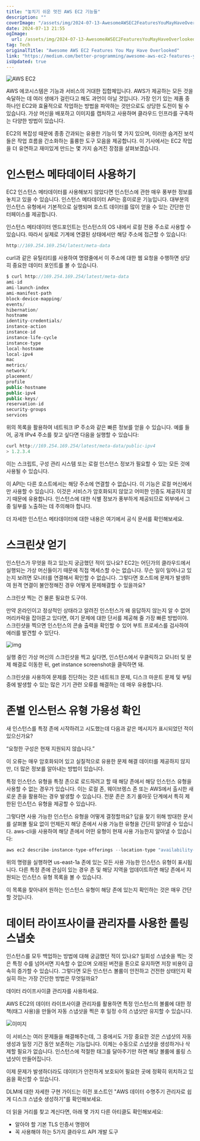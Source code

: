 ```yaml
---
title: "놓치기 쉬운 멋진 AWS EC2 기능들"
description: ""
coverImage: "/assets/img/2024-07-13-AwesomeAWSEC2FeaturesYouMayHaveOverlooked_0.png"
date: 2024-07-13 21:55
ogImage: 
  url: /assets/img/2024-07-13-AwesomeAWSEC2FeaturesYouMayHaveOverlooked_0.png
tag: Tech
originalTitle: "Awesome AWS EC2 Features You May Have Overlooked"
link: "https://medium.com/better-programming/awesome-aws-ec2-features-you-may-have-overlooked-7bb8d8c55af3"
isUpdated: true
---
```






![AWS EC2](/assets/img/2024-07-13-AwesomeAWSEC2FeaturesYouMayHaveOverlooked_0.png)

AWS 에코시스템은 기능과 서비스의 거대한 집합체입니다. AWS가 제공하는 모든 것을 숙달하는 데 여러 생애가 걸린다고 해도 과언이 아닐 것입니다. 가장 인기 있는 제품 중 하나인 EC2와 효율적으로 작업하는 방법을 파악하는 것만으로도 상당한 도전이 될 수 있습니다. 가상 머신을 배포하고 이미지를 캡처하고 사용하며 클라우드 인프라를 구축하는 다양한 방법이 있습니다.

EC2의 복잡성 때문에 종종 간과되는 유용한 기능이 몇 가지 있으며, 이러한 숨겨진 보석들은 작업 흐름을 간소화하는 훌륭한 도구 모음을 제공합니다. 이 기사에서는 EC2 작업을 더 유연하고 재미있게 만드는 몇 가지 숨겨진 장점을 살펴보겠습니다.

# 인스턴스 메타데이터 사용하기


<div class="content-ad"></div>

EC2 인스턴스 메타데이터를 사용해보지 않았다면 인스턴스에 관한 매우 풍부한 정보를 놓치고 있을 수 있습니다. 인스턴스 메타데이터 API는 흥미로운 기능입니다. 대부분의 인스턴스 유형에서 기본적으로 실행되며 호스트 데이터를 많이 얻을 수 있는 간단한 인터페이스를 제공합니다.

인스턴스 메타데이터 엔드포인트는 인스턴스의 OS 내에서 로컬 전용 주소로 사용할 수 있습니다. 따라서 실제로 기계에 연결된 상태에서만 해당 주소에 접근할 수 있습니다:

```js
http://169.254.169.254/latest/meta-data
```

curl과 같은 유틸리티를 사용하여 명령줄에서 이 주소에 대한 웹 요청을 수행하면 상당히 중요한 데이터 포인트를 볼 수 있습니다.

<div class="content-ad"></div>

```js
$ curl http://169.254.169.254/latest/meta-data
ami-id
ami-launch-index
ami-manifest-path
block-device-mapping/
events/
hibernation/
hostname
identity-credentials/
instance-action
instance-id
instance-life-cycle
instance-type
local-hostname
local-ipv4
mac
metrics/
network/
placement/
profile
public-hostname
public-ipv4
public-keys/
reservation-id
security-groups
services
```

위의 목록을 활용하여 네트워크 IP 주소와 같은 빠른 정보를 얻을 수 있습니다. 예를 들어, 공개 IPv4 주소를 찾고 싶다면 다음을 실행할 수 있습니다:

```js
curl http://169.254.169.254/latest/meta-data/public-ipv4
> 1.2.3.4
```

이는 스크립트, 구성 관리 시스템 또는 로컬 인스턴스 정보가 필요할 수 있는 모든 것에 사용될 수 있습니다.

<div class="content-ad"></div>

이 API는 다른 호스트에서는 해당 주소에 연결할 수 없습니다. 이 기능은 로컬 머신에서만 사용할 수 있습니다. 이것은 서비스가 암호화되지 않았고 어떠한 인증도 제공하지 않기 때문에 유용합니다. 인스턴스에 대한 식별 정보가 풍부하게 제공되므로 외부에서 그 중 일부를 노출하는 데 주의해야 합니다.

더 자세한 인스턴스 메타데이터에 대한 내용은 여기에서 공식 문서를 확인해보세요.

# 스크린샷 얻기

인스턴스가 무엇을 하고 있는지 궁금했던 적이 있나요? EC2는 어딘가의 클라우드에서 실행되는 가상 머신들이기 때문에 직접 액세스할 수는 없습니다. 무슨 일이 일어나고 있는지 보려면 모니터를 연결해서 확인할 수 없습니다. 그렇다면 호스트에 문제가 발생하여 원격 연결이 불안정해진 경우 어떻게 문제해결할 수 있을까요?

<div class="content-ad"></div>

스크린샷 찍는 건 물론 필요한 도구야.

만약 온라인이고 정상적인 상태라고 알려진 인스턴스가 왜 응답하지 않는지 알 수 없어 머리카락을 잡아뜯고 있다면, 여기 문제에 대한 단서를 제공해 줄 가장 빠른 방법이야. 스크린샷을 찍으면 인스턴스의 콘솔 출력을 확인할 수 있어 부트 프로세스를 검사하여 에러를 발견할 수 있단다.

![img](/assets/img/2024-07-13-AwesomeAWSEC2FeaturesYouMayHaveOverlooked_1.png)

실행 중인 가상 머신의 스크린샷을 찍고 싶다면, 인스턴스에서 우클릭하고 모니터 및 문제 해결로 이동한 뒤, get instance screenshot을 클릭하면 돼.

<div class="content-ad"></div>

스크린샷을 사용하여 문제를 진단하는 것은 네트워크 문제, 디스크 마운트 문제 및 부팅 중에 발생할 수 있는 많은 기기 관련 오류를 해결하는 데 매우 유용합니다.

# 존별 인스턴스 유형 가용성 확인

새 인스턴스를 특정 존에 시작하려고 시도했는데 다음과 같은 메시지가 표시되었던 적이 있으신가요?

“요청한 구성은 현재 지원되지 않습니다.”

<div class="content-ad"></div>

이 오류는 매우 암호화되어 있고 실질적으로 유용한 문제 해결 데이터를 제공하지 않지만, 더 많은 정보를 알아내는 방법이 있습니다.

특정 인스턴스 유형을 특정 존으로 로드하려고 할 때 해당 존에서 해당 인스턴스 유형을 사용할 수 없는 경우가 있습니다. 이는 로컬 존, 웨이브렝스 존 또는 AWS에서 출시한 새로운 존을 활용하는 경우 발생할 수 있습니다. 전문 존은 초기 롤아웃 단계에서 특히 제한된 인스턴스 유형을 제공할 수 있습니다.

그렇다면 사용 가능한 인스턴스 유형을 어떻게 결정할까요? 답을 찾기 위해 방대한 문서를 살펴볼 필요 없이 언제든지 해당 존에서 사용 가능한 유형을 간단히 알아낼 수 있습니다. aws-cli을 사용하여 해당 존에서 어떤 유형이 현재 사용 가능한지 알아낼 수 있습니다:

```js
aws ec2 describe-instance-type-offerings --location-type "availability-zone" --filters Name=location,Values=us-east-1a --region us-east-1
```

<div class="content-ad"></div>

위의 명령을 실행하면 us-east-1a 존에 있는 모든 사용 가능한 인스턴스 유형이 표시됩니다. 다른 특정 존에 관심이 있는 경우 존 및 해당 지역을 업데이트하면 해당 존에서 지원되는 인스턴스 유형 목록을 볼 수 있습니다.

이 목록을 찾아내어 원하는 인스턴스 유형이 해당 존에 있는지 확인하는 것은 매우 간단할 것입니다.

# 데이터 라이프사이클 관리자를 사용한 롤링 스냅숏

인스턴스를 모두 백업하는 방법에 대해 궁금했던 적이 있나요? 일회성 스냅숏을 찍는 것은 특정 수를 넘어서면 지속할 수 없으며 오래된 버전을 톤으로 유지하면 저장 비용이 급속히 증가할 수 있습니다. 그렇다면 모든 인스턴스 볼륨이 안전하고 건전한 상태인지 확실히 하는 가장 간단한 방법은 무엇일까요?

<div class="content-ad"></div>

데이터 라이프사이클 관리자를 사용하세요.

AWS EC2의 데이터 라이프사이클 관리자를 활용하면 특정 인스턴스의 볼륨에 대한 정책(태그 사용)을 만들어 자동 스냅샷을 찍은 후 일정 수의 스냅샷만 유지할 수 있습니다.

![이미지](/assets/img/2024-07-13-AwesomeAWSEC2FeaturesYouMayHaveOverlooked_2.png)

이 서비스는 여러 문제들을 해결해주는데, 그 중에서도 가장 중요한 것은 스냅샷의 자동 생성과 일정 기간 동안 보존하는 기능입니다. 이제는 수동으로 스냅샷을 생성하거나 삭제할 필요가 없습니다. 인스턴스에 적절한 태그를 달아주기만 하면 해당 볼륨에 롤링 스냅샷이 만들어집니다.

<div class="content-ad"></div>

이제 문제가 발생하더라도 데이터가 안전하게 보호되어 필요한 곳에 정확히 위치하고 있음을 확신할 수 있습니다.

DLM에 대한 자세한 구현 가이드는 이전 포스트인 "AWS 데이터 수명주기 관리자로 쉽게 디스크 스냅숏 생성하기"를 확인해보세요.

더 읽을 거리를 찾고 계신다면, 아래 몇 가지 다른 아티클도 확인해보세요:

- 알아야 할 기본 TLS 인증서 명령어
- 꼭 사용해야 하는 5가지 클라우드 API 개발 도구